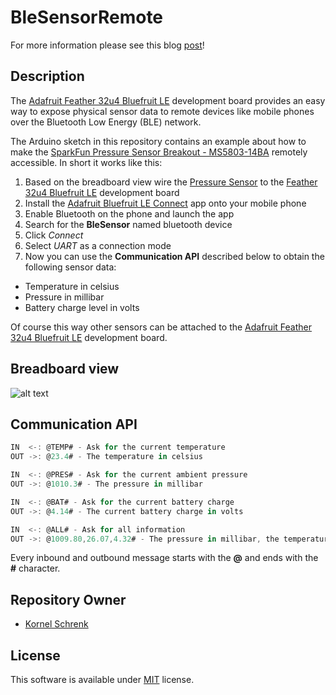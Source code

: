 # BleSensorRemote

For more information please see this blog [post](http://www.schrenk.hu)!

## Description

The [Adafruit Feather 32u4 Bluefruit LE](https://learn.adafruit.com/adafruit-feather-32u4-bluefruit-le/overview) development board provides an easy way to expose physical sensor data to remote devices like mobile phones over the Bluetooth Low Energy (BLE) network.

The Arduino sketch in this repository contains an example about how to make the [SparkFun Pressure Sensor Breakout - MS5803-14BA](https://www.sparkfun.com/products/12909) remotely accessible. In short it works like this:

1. Based on the breadboard view wire the [Pressure Sensor](https://www.sparkfun.com/products/12909) to the [Feather 32u4 Bluefruit LE](https://learn.adafruit.com/adafruit-feather-32u4-bluefruit-le/overview) development board
2. Install the [Adafruit Bluefruit LE Connect](https://play.google.com/store/apps/details?id=com.adafruit.bluefruit.le.connect) app onto your mobile phone
3. Enable Bluetooth on the phone and launch the app
4. Search for the **BleSensor** named bluetooth device
5. Click *Connect*
6. Select *UART* as a connection mode
7. Now you can use the **Communication API** described below to obtain the following sensor data:
  * Temperature in celsius
  * Pressure in millibar
  * Battery charge level in volts

Of course this way other sensors can be attached to the [Adafruit Feather 32u4 Bluefruit LE](https://learn.adafruit.com/adafruit-feather-32u4-bluefruit-le/overview) development board. 

## Breadboard view

![alt text](../master/BleSensorRemote_bb.png "Fritzing breadboard view")

## Communication API

```javascript
IN  <-: @TEMP# - Ask for the current temperature
OUT ->: @23.4# - The temperature in celsius

IN  <-: @PRES# - Ask for the current ambient pressure
OUT ->: @1010.3# - The pressure in millibar

IN  <-: @BAT# - Ask for the current battery charge
OUT ->: @4.14# - The current battery charge in volts

IN  <-: @ALL# - Ask for all information
OUT ->: @1009.80,26.07,4.32# - The pressure in millibar, the temperature in celsius and the battery charge in volts
```

Every inbound and outbound message starts with the **@** and ends with the **#** character. 

## Repository Owner 

* [Kornel Schrenk](http://www.schrenk.hu/about/)

## License

This software is available under [MIT](../master/LICENSE) license.
